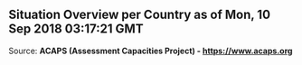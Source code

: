 ## Situation Overview per Country as of Mon, 10 Sep 2018 03:17:21 GMT

Source: **ACAPS (Assessment Capacities Project) - https://www.acaps.org**